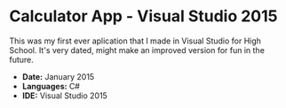 # Calculator App - Visual Studio 2015
This was my first ever aplication that I made in Visual Studio for High School. It's very dated, might make an improved version for fun in the future.

<ul>
  <li><b>Date:</b> January 2015</li>
  <li><b>Languages:</b> C#</li>
  <li><b>IDE:</b> Visual Studio 2015</li>
</ul>
